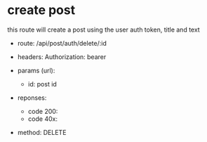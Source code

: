 # create post

this route will create a post using the user auth token, title and text

-   route: /api/post/auth/delete/:id
-   headers: Authorization: bearer
-   params (url):

    -   id: post id

-   reponses:
    -   code 200:
    -   code 40x:
-   method: DELETE
